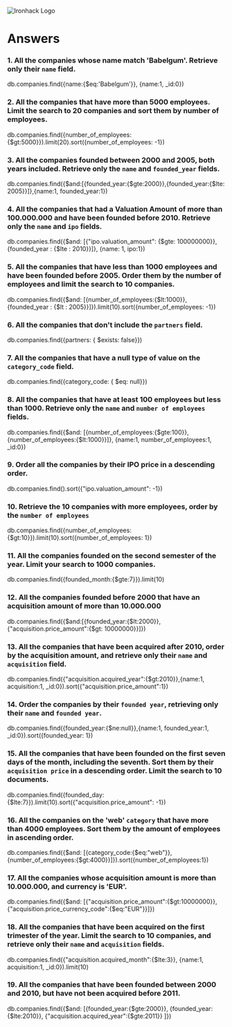![Ironhack Logo](https://i.imgur.com/1QgrNNw.png)

# Answers

### 1. All the companies whose name match 'Babelgum'. Retrieve only their `name` field.

<!-- Your Code Goes Here -->

db.companies.find({name:{$eq:'Babelgum'}}, {name:1, _id:0})

### 2. All the companies that have more than 5000 employees. Limit the search to 20 companies and sort them by **number of employees**.

<!-- Your Code Goes Here -->

db.companies.find({number_of_employees:{$gt:5000}}).limit(20).sort({number_of_employees: -1})

### 3. All the companies founded between 2000 and 2005, both years included. Retrieve only the `name` and `founded_year` fields.

<!-- Your Code Goes Here -->

db.companies.find({$and:[{founded_year:{$gte:2000}},{founded_year:{$lte: 2005}}]},{name:1, founded_year:1})

### 4. All the companies that had a Valuation Amount of more than 100.000.000 and have been founded before 2010. Retrieve only the `name` and `ipo` fields.

<!-- Your Code Goes Here -->

db.companies.find({$and: [{"ipo.valuation_amount": {$gte: 100000000}}, {founded_year : {$lte : 2010}}]}, {name: 1, ipo:1})

### 5. All the companies that have less than 1000 employees and have been founded before 2005. Order them by the number of employees and limit the search to 10 companies.

<!-- Your Code Goes Here -->
db.companies.find({$and: [{number_of_employees:{$lt:1000}}, {founded_year : {$lt : 2005}}]}).limit(10).sort({number_of_employees: -1})

### 6. All the companies that don't include the `partners` field.

<!-- Your Code Goes Here -->
db.companies.find({partners: { $exists: false}})

### 7. All the companies that have a null type of value on the `category_code` field.

<!-- Your Code Goes Here -->
db.companies.find({category_code: { $eq: null}})

### 8. All the companies that have at least 100 employees but less than 1000. Retrieve only the `name` and `number of employees` fields.

<!-- Your Code Goes Here -->
db.companies.find({$and: [{number_of_employees:{$gte:100}}, {number_of_employees:{$lt:1000}}]},  {name:1, number_of_employees:1, _id:0})

### 9. Order all the companies by their IPO price in a descending order.

<!-- Your Code Goes Here -->
db.companies.find().sort({"ipo.valuation_amount": -1})

### 10. Retrieve the 10 companies with more employees, order by the `number of employees`

<!-- Your Code Goes Here -->
db.companies.find({number_of_employees:{$gt:10}}).limit(10).sort({number_of_employees: 1})

### 11. All the companies founded on the second semester of the year. Limit your search to 1000 companies.

<!-- Your Code Goes Here -->
db.companies.find({founded_month:{$gte:7}}).limit(10)

### 12. All the companies founded before 2000 that have an acquisition amount of more than 10.000.000

<!-- Your Code Goes Here -->
db.companies.find({$and:[{founded_year:{$lt:2000}},{"acquisition.price_amount":{$gt: 10000000}}]})

### 13. All the companies that have been acquired after 2010, order by the acquisition amount, and retrieve only their `name` and `acquisition` field.

<!-- Your Code Goes Here -->
db.companies.find({"acquisition.acquired_year":{$gt:2010}},{name:1, acquisition:1, _id:0}).sort({"acquisition.price_amount":1})

### 14. Order the companies by their `founded year`, retrieving only their `name` and `founded year`.

<!-- Your Code Goes Here -->
db.companies.find({founded_year:{$ne:null}},{name:1, founded_year:1, _id:0}).sort({founded_year: 1})

### 15. All the companies that have been founded on the first seven days of the month, including the seventh. Sort them by their `acquisition price` in a descending order. Limit the search to 10 documents.

<!-- Your Code Goes Here -->
db.companies.find({founded_day:{$lte:7}}).limit(10).sort({"acquisition.price_amount": -1})

### 16. All the companies on the 'web' `category` that have more than 4000 employees. Sort them by the amount of employees in ascending order.

<!-- Your Code Goes Here -->
db.companies.find({$and: [{category_code:{$eq:"web"}}, {number_of_employees:{$gt:4000}}]}).sort({number_of_employees:1})

### 17. All the companies whose acquisition amount is more than 10.000.000, and currency is 'EUR'.

<!-- Your Code Goes Here -->
db.companies.find({$and: [{"acquisition.price_amount":{$gt:10000000}}, {"acquisition.price_currency_code":{$eq:"EUR"}}]})

### 18. All the companies that have been acquired on the first trimester of the year. Limit the search to 10 companies, and retrieve only their `name` and `acquisition` fields.

<!-- Your Code Goes Here -->
db.companies.find({"acquisition.acquired_month":{$lte:3}}, {name:1, acquisition:1, _id:0}).limit(10)

### 19. All the companies that have been founded between 2000 and 2010, but have not been acquired before 2011.

<!-- Your Code Goes Here -->
db.companies.find({$and: [{founded_year:{$gte:2000}}, {founded_year:{$lte:2010}}, {"acquisition.acquired_year":{$gte:2011}} ]})